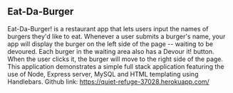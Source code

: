 ## Eat-Da-Burger

Eat-Da-Burger! is a restaurant app that lets users input the names of burgers they'd like to eat. Whenever a user submits a burger's name, your app will display the burger on the left side of the page -- waiting to be devoured. Each burger in the waiting area also has a Devour it! button. When the user clicks it, the burger will move to the right side of the page. This application demonstrates a simple full stack application featuring the use of Node, Express server, MySQL and HTML templating using Handlebars.
Github link: https://quiet-refuge-37028.herokuapp.com/
